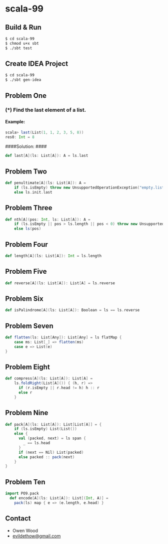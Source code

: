 # scala-99 #

## Build & Run ##

```sh
$ cd scala-99
$ chmod u+x sbt
$ ./sbt test
```

## Create IDEA Project ##
```sh
$ cd scala-99
$ ./sbt gen-idea
```

## Problem One ##
### (*) Find the last element of a list. ###
#### Example: ####
```scala
scala> last(List(1, 1, 2, 3, 5, 8))
res0: Int = 8
```
####Solution: ####
```scala
def last[A](ls: List[A]): A = ls.last
```

## Problem Two ##
```scala
def penultimate[A](ls: List[A]): A =
    if (ls.isEmpty) throw new UnsupportedOperationException("empty.list")
    else ls.init.last
```

## Problem Three ##
```scala
def nth[A](pos: Int, ls: List[A]): A =
    if (ls.isEmpty || pos > ls.length || pos < 0) throw new UnsupportedOperationException("empty.list")
    else ls(pos)
```

## Problem Four ##
```scala
def length[A](ls: List[A]): Int = ls.length
```

## Problem Five ##
```scala
def reverse[A](ls: List[A]): List[A] = ls.reverse
```

## Problem Six ##
```scala
def isPalindrome[A](ls: List[A]): Boolean = ls == ls.reverse
```

## Problem Seven ##
```scala
def flatten(ls: List[Any]): List[Any] = ls flatMap {
    case ms: List[_] => flatten(ms)
    case e => List(e)
}
```

## Problem Eight ##
```scala
def compress[A](ls: List[A]): List[A] =
    ls.foldRight(List[A]()) { (h, r) =>
      if (r.isEmpty || r.head != h) h :: r
      else r
    }
```

## Problem Nine ##
```scala
def pack[A](ls: List[A]): List[List[A]] = {
    if (ls.isEmpty) List(List())
    else {
      val (packed, next) = ls span {
        _ == ls.head
      }
      if (next == Nil) List(packed)
      else packed :: pack(next)
    }
}
```

## Problem Ten ##
```scala
import PO9.pack
  def encode[A](ls: List[A]): List[(Int, A)] =
    pack(ls) map { e => (e.length, e.head) }
```

## Contact ##

- Owen Wood
- <a href="evildethow@gmail.com">evildethow@gmail.com</a>
